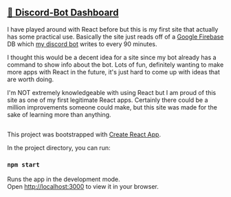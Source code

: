 ## [🔗 Discord-Bot Dashboard](https://ryand939.github.io/discord-bot-dashboard/)
I have played around with React before but this is my first site that actually has some practical use. Basically the site just reads off of a [Google Firebase](https://firebase.google.com/) DB which [my discord bot](https://github.com/ryand939/discord-bot) writes to every 90 minutes. 

I thought this would be a decent idea for a site since my bot already has a command to show info about the bot. Lots of fun, definitely wanting to make more apps with React in the future, it's just hard to come up with ideas that are worth doing.

I'm NOT extremely knowledgeable with using React but I am proud of this site as one of my first legitimate React apps. Certainly there could be a million improvements someone could make, but this site was made for the sake of learning more than anything.

##

This project was bootstrapped with [Create React App](https://github.com/facebook/create-react-app).

In the project directory, you can run:

### `npm start`

Runs the app in the development mode.\
Open [http://localhost:3000](http://localhost:3000) to view it in your browser.
